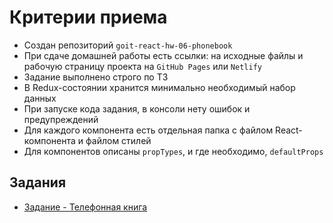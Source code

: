 # Критерии приема

<!-- - Создан репозиторий `goit-react-hw-06-budget-planner` -->

- Создан репозиторий `goit-react-hw-06-phonebook`
- При сдаче домашней работы есть ссылки: на исходные файлы и рабочую страницу
  проекта на `GitHub Pages` или `Netlify`
- Задание выполнено строго по ТЗ
- В Redux-состоянии хранится минимально необходимый набор данных
- При запуске кода задания, в консоли нету ошибок и предупреждений
- Для каждого компонента есть отдельная папка с файлом React-компонента и файлом
  стилей
- Для компонентов описаны `propTypes`, и где необходимо, `defaultProps`

## Задания

- [Задание - Телефонная книга](./task/)
  <!-- - [Задание 1 - Планировщик бюджета](./budget-planner/) -->
